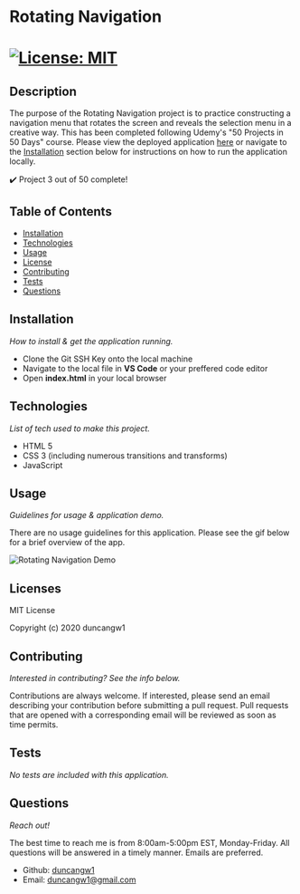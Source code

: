 # Rotating Navigation

# [![License: MIT](https://img.shields.io/badge/License-MIT-yellow.svg)](https://opensource.org/licenses/MIT)

## Description

The purpose of the Rotating Navigation project is to practice constructing a navigation menu that rotates the screen and reveals the selection menu in a creative way. This has been completed following Udemy's "50 Projects in 50 Days" course. Please view the deployed application [here](https://duncangw1.github.io/RotatingNavigation/) or navigate to the [Installation](#installation) section below for instructions on how to run the application locally.

:heavy_check_mark: Project 3 out of 50 complete!

## Table of Contents

- [Installation](#installation)
- [Technologies](#technologies)
- [Usage](#usage)
- [License](#licenses)
- [Contributing](#contributing)
- [Tests](#tests)
- [Questions](#questions)

## Installation

_How to install & get the application running._

- Clone the Git SSH Key onto the local machine
- Navigate to the local file in **VS Code** or your preffered code editor
- Open **index.html** in your local browser

## Technologies

_List of tech used to make this project._

- HTML 5
- CSS 3 (including numerous transitions and transforms)
- JavaScript

## Usage

_Guidelines for usage & application demo._

There are no usage guidelines for this application. Please see the gif below for a brief overview of the app.

![Rotating Navigation Demo](assets/images/)

## Licenses

MIT License

Copyright (c) 2020 duncangw1

## Contributing

_Interested in contributing? See the info below._

Contributions are always welcome. If interested, please send an email describing your contribution before submitting a pull request. Pull requests that are opened with a corresponding email will be reviewed as soon as time permits.

## Tests

_No tests are included with this application._

## Questions

_Reach out!_

The best time to reach me is from 8:00am-5:00pm EST, Monday-Friday. All questions will be answered in a timely manner. Emails are preferred.

- Github: [duncangw1](https://github.com/duncangw1)
- Email: duncangw1@gmail.com

